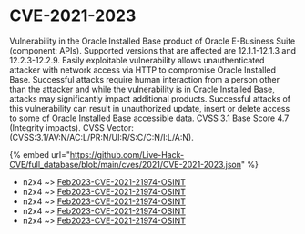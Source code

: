 # CVE-2021-2023

Vulnerability in the Oracle Installed Base product of Oracle E-Business Suite (component: APIs). Supported versions that are affected are 12.1.1-12.1.3 and 12.2.3-12.2.9. Easily exploitable vulnerability allows unauthenticated attacker with network access via HTTP to compromise Oracle Installed Base. Successful attacks require human interaction from a person other than the attacker and while the vulnerability is in Oracle Installed Base, attacks may significantly impact additional products. Successful attacks of this vulnerability can result in unauthorized update, insert or delete access to some of Oracle Installed Base accessible data. CVSS 3.1 Base Score 4.7 (Integrity impacts). CVSS Vector: (CVSS:3.1/AV:N/AC:L/PR:N/UI:R/S:C/C:N/I:L/A:N).

{% embed url="https://github.com/Live-Hack-CVE/full_database/blob/main/cves/2021/CVE-2021-2023.json" %}


* n2x4 ~> [Feb2023-CVE-2021-21974-OSINT](https://www.alice-snow.ru/2021/database/cve-2021-2023/feb2023-cve-2021-21974-osint-n2x4)
* n2x4 ~> [Feb2023-CVE-2021-21974-OSINT](https://www.alice-snow.ru/2021/database/cve-2021-2023/feb2023-cve-2021-21974-osint-n2x4)
* n2x4 ~> [Feb2023-CVE-2021-21974-OSINT](https://www.alice-snow.ru/2021/database/cve-2021-2023/feb2023-cve-2021-21974-osint-n2x4)
* n2x4 ~> [Feb2023-CVE-2021-21974-OSINT](https://www.alice-snow.ru/2021/database/cve-2021-2023/feb2023-cve-2021-21974-osint-n2x4)
* n2x4 ~> [Feb2023-CVE-2021-21974-OSINT](https://www.alice-snow.ru/2021/database/cve-2021-2023/feb2023-cve-2021-21974-osint-n2x4)